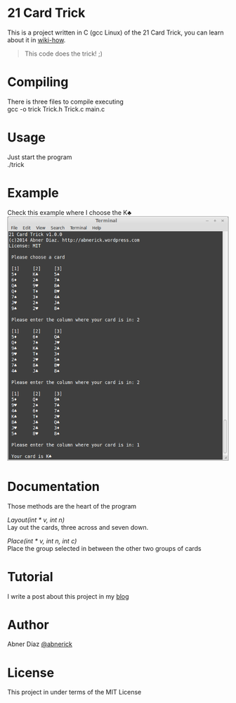 21 Card Trick
========================
This is a project written in C (gcc Linux) of the 21 Card Trick, you can learn about it in [wiki-how](http://www.wikihow.com/Do-a-21-Card-Card-Trick).

> This code does the trick! ;)

Compiling
=========
There is three files to compile executing  
     gcc -o trick Trick.h Trick.c main.c

Usage
=========
Just start the program   
      ./trick

Example
=========
Check this example where I choose the K♣
<img src="/21cardtrick.png">

Documentation
==============
Those methods are the heart of the program

*Layout(int * v, int n)*  
Lay out the cards, three across and seven down.

*Place(int * v, int n, int c)*  
Place the group selected in between the other two groups of cards
 
Tutorial 
==============
I write a post about this project in my [blog](http://abnerick.wordpress.com/2014/03/01/21-card-trick-project-on-github/)

Author
=========
Abner Díaz  [@abnerick](https://twitter.com/abnerick "abnerick")

License
=========
This project in under terms of the MIT License

